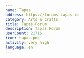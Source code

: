 ```yaml
---
name: Tapas
address: https://forums.tapas.io
category: Arts & Crafts
title: Tapas Forum
description: Tapas Forum
userCount: 21716
icon: tapas.png
activity: very high
language: en
---
```

